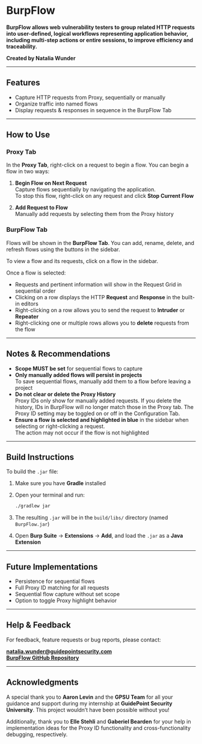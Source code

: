 # BurpFlow

**BurpFlow allows web vulnerability testers to group related HTTP requests into user-defined, logical workflows representing application behavior, including multi-step actions or entire sessions, to improve efficiency and traceability.**

**Created by Natalia Wunder**

---

## Features

- Capture HTTP requests from Proxy, sequentially or manually
- Organize traffic into named flows
- Display requests & responses in sequence in the BurpFlow Tab

---

## How to Use

### Proxy Tab

In the **Proxy Tab**, right-click on a request to begin a flow. You can begin a flow in two ways:

1. **Begin Flow on Next Request**  
   Capture flows sequentially by navigating the application.  
   To stop this flow, right-click on any request and click **Stop Current Flow**

2. **Add Request to Flow**  
   Manually add requests by selecting them from the Proxy history

### BurpFlow Tab

Flows will be shown in the **BurpFlow Tab**. You can add, rename, delete, and refresh flows using the buttons in the sidebar.

To view a flow and its requests, click on a flow in the sidebar.

Once a flow is selected:

- Requests and pertinent information will show in the Request Grid in sequential order
- Clicking on a row displays the HTTP **Request** and **Response** in the built-in editors
- Right-clicking on a row allows you to send the request to **Intruder** or **Repeater**
- Right-clicking one or multiple rows allows you to **delete** requests from the flow

---

## Notes & Recommendations

- **Scope MUST be set** for sequential flows to capture
- **Only manually added flows will persist in projects**  
  To save sequential flows, manually add them to a flow before leaving a project
- **Do not clear or delete the Proxy History**  
  Proxy IDs only show for manually added requests. If you delete the history, IDs in BurpFlow will no longer match those in the Proxy tab. The Proxy ID setting may be toggled on or off in the Configuration Tab.
- **Ensure a flow is selected and highlighted in blue** in the sidebar when selecting or right-clicking a request.  
  The action may not occur if the flow is not highlighted

---

## Build Instructions

To build the `.jar` file:

1. Make sure you have **Gradle** installed
2. Open your terminal and run:

   ```bash
   ./gradlew jar
3. The resulting `.jar` will be in the `build/libs/` directory (named `BurpFlow.jar`)

4. Open **Burp Suite** → **Extensions** → **Add**, and load the `.jar` as a **Java Extension**

---

## Future Implementations

- Persistence for sequential flows  
- Full Proxy ID matching for all requests
- Sequential flow capture without set scope
- Option to toggle Proxy highlight behavior

---

## Help & Feedback

For feedback, feature requests or bug reports, please contact:

**natalia.wunder@guidepointsecurity.com**  
**[BurpFlow GitHub Repository](https://github.com/nataliawunder/BurpFlow)**

---

## Acknowledgments

A special thank you to **Aaron Levin** and the **GPSU Team** for all your guidance and support during my internship at **GuidePoint Security University**. This project wouldn’t have been possible without you!

Additionally, thank you to **Elle Stehli** and **Gaberiel Bearden** for your help in implementation ideas for the Proxy ID functionality and cross-functionality debugging, respectively.


